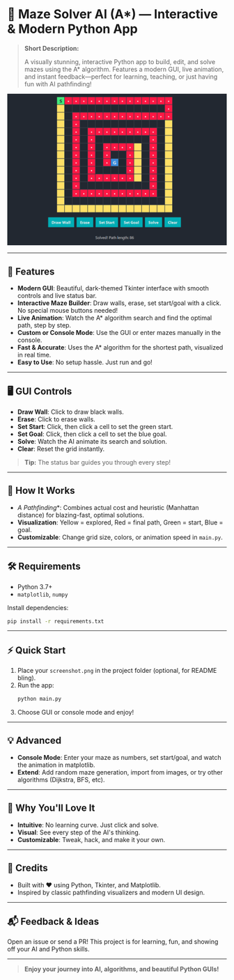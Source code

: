 # 🧠 Maze Solver AI (A*) — Interactive & Modern Python App

> **Short Description:**
> 
> A visually stunning, interactive Python app to build, edit, and solve mazes using the A* algorithm. Features a modern GUI, live animation, and instant feedback—perfect for learning, teaching, or just having fun with AI pathfinding!

![alt text](image.png)

---

## 🚀 Features

- **Modern GUI**: Beautiful, dark-themed Tkinter interface with smooth controls and live status bar.
- **Interactive Maze Builder**: Draw walls, erase, set start/goal with a click. No special mouse buttons needed!
- **Live Animation**: Watch the A* algorithm search and find the optimal path, step by step.
- **Custom or Console Mode**: Use the GUI or enter mazes manually in the console.
- **Fast & Accurate**: Uses the A* algorithm for the shortest path, visualized in real time.
- **Easy to Use**: No setup hassle. Just run and go!

---

## 🖥️ GUI Controls

- **Draw Wall**: Click to draw black walls.
- **Erase**: Click to erase walls.
- **Set Start**: Click, then click a cell to set the green start.
- **Set Goal**: Click, then click a cell to set the blue goal.
- **Solve**: Watch the AI animate its search and solution.
- **Clear**: Reset the grid instantly.

> **Tip:** The status bar guides you through every step!

---

## 🧩 How It Works

- **A* Pathfinding**: Combines actual cost and heuristic (Manhattan distance) for blazing-fast, optimal solutions.
- **Visualization**: Yellow = explored, Red = final path, Green = start, Blue = goal.
- **Customizable**: Change grid size, colors, or animation speed in `main.py`.

---

## 🛠️ Requirements

- Python 3.7+
- `matplotlib`, `numpy`

Install dependencies:
```bash
pip install -r requirements.txt
```

---

## ⚡ Quick Start

1. Place your `screenshot.png` in the project folder (optional, for README bling).
2. Run the app:
   ```bash
   python main.py
   ```
3. Choose GUI or console mode and enjoy!

---

## 💡 Advanced

- **Console Mode**: Enter your maze as numbers, set start/goal, and watch the animation in matplotlib.
- **Extend**: Add random maze generation, import from images, or try other algorithms (Dijkstra, BFS, etc).

---

## 🤩 Why You'll Love It

- **Intuitive**: No learning curve. Just click and solve.
- **Visual**: See every step of the AI's thinking.
- **Customizable**: Tweak, hack, and make it your own.

---

## 📝 Credits

- Built with ❤️ using Python, Tkinter, and Matplotlib.
- Inspired by classic pathfinding visualizers and modern UI design.

---

## 📬 Feedback & Ideas

Open an issue or send a PR! This project is for learning, fun, and showing off your AI and Python skills.

---

> **Enjoy your journey into AI, algorithms, and beautiful Python GUIs!**
